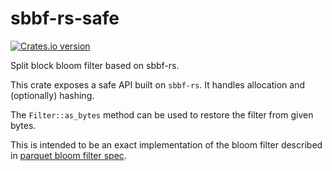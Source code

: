 # sbbf-rs-safe
<a href="https://crates.io/crates/sbbf-rs-safe">
	<img src="https://img.shields.io/crates/v/sbbf-rs-safe.svg?style=flat-square"
	alt="Crates.io version" />
</a>

Split block bloom filter based on sbbf-rs.

This crate exposes a safe API built on `sbbf-rs`. It handles allocation and (optionally) hashing.

The `Filter::as_bytes` method can be used to restore the filter from given bytes.

This is intended to be an exact implementation of the bloom filter described in [parquet bloom filter spec](https://github.com/apache/parquet-format/blob/master/BloomFilter.md).
